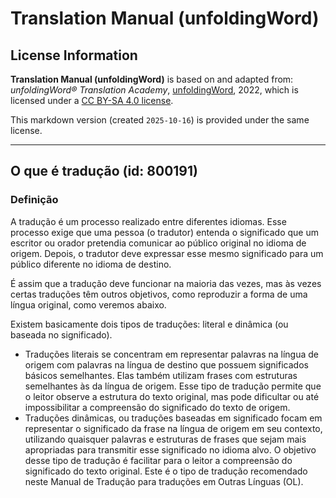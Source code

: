 # Translation Manual (unfoldingWord)

## License Information

**Translation Manual (unfoldingWord)** is based on and adapted from: _unfoldingWord® Translation Academy_, [unfoldingWord](https://unfoldingword.org/utw), 2022, which is licensed under a [CC BY-SA 4.0 license](https://creativecommons.org/licenses/by-sa/4.0/legalcode.en).

This markdown version (created `2025-10-16`) is provided under the same license.



--------------------------------

## O que é tradução (id: 800191)

### Definição

A tradução é um processo realizado entre diferentes idiomas. Esse processo exige que uma pessoa (o tradutor) entenda o significado que um escritor ou orador pretendia comunicar ao público original no idioma de origem. Depois, o tradutor deve expressar esse mesmo significado para um público diferente no idioma de destino.

É assim que a tradução deve funcionar na maioria das vezes, mas às vezes certas traduções têm outros objetivos, como reproduzir a forma de uma língua original, como veremos abaixo.

Existem basicamente dois tipos de traduções: literal e dinâmica (ou baseada no significado).

* Traduções literais se concentram em representar palavras na língua de origem com palavras na língua de destino que possuem significados básicos semelhantes. Elas também utilizam frases com estruturas semelhantes às da língua de origem. Esse tipo de tradução permite que o leitor observe a estrutura do texto original, mas pode dificultar ou até impossibilitar a compreensão do significado do texto de origem.
* Traduções dinâmicas, ou traduções baseadas em significado focam em representar o significado da frase na língua de origem em seu contexto, utilizando quaisquer palavras e estruturas de frases que sejam mais apropriadas para transmitir esse significado no idioma alvo. O objetivo desse tipo de tradução é facilitar para o leitor a compreensão do significado do texto original. Este é o tipo de tradução recomendado neste Manual de Tradução para traduções em Outras Línguas (OL).


